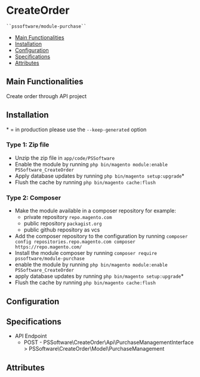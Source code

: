 # CreateOrder

    ``pssoftware/module-purchase``

 - [Main Functionalities](#markdown-header-main-functionalities)
 - [Installation](#markdown-header-installation)
 - [Configuration](#markdown-header-configuration)
 - [Specifications](#markdown-header-specifications)
 - [Attributes](#markdown-header-attributes)

## Main Functionalities
Create order through API project

## Installation
\* = in production please use the `--keep-generated` option

### Type 1: Zip file

 - Unzip the zip file in `app/code/PSSoftware`
 - Enable the module by running `php bin/magento module:enable PSSoftware_CreateOrder`
 - Apply database updates by running `php bin/magento setup:upgrade`\*
 - Flush the cache by running `php bin/magento cache:flush`

### Type 2: Composer

 - Make the module available in a composer repository for example:
    - private repository `repo.magento.com`
    - public repository `packagist.org`
    - public github repository as vcs
 - Add the composer repository to the configuration by running `composer config repositories.repo.magento.com composer https://repo.magento.com/`
 - Install the module composer by running `composer require pssoftware/module-purchase`
 - enable the module by running `php bin/magento module:enable PSSoftware_CreateOrder`
 - apply database updates by running `php bin/magento setup:upgrade`\*
 - Flush the cache by running `php bin/magento cache:flush`

## Configuration

## Specifications

 - API Endpoint
	- POST - PSSoftware\CreateOrder\Api\PurchaseManagementInterface > PSSoftware\CreateOrder\Model\PurchaseManagement

## Attributes



